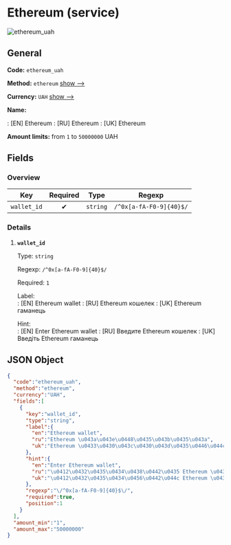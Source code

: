 
# Ethereum (service) 
![ethereum_uah](https://static.openfintech.io/payout_methods/ethereum_uah/logo.svg?w=400&c=v0.59.26#w24)  

## General 
 
**Code:** `ethereum_uah` 
 
**Method:** `ethereum` [show -->](/payout-methods/ethereum/) 
 
**Currency:** `UAH` [show -->](/currencies/UAH/) 
 
**Name:** 
 
:	[EN] Ethereum 
:	[RU] Ethereum 
:	[UK] Ethereum 
 
**Amount limits:** from `1` to `50000000` UAH 

## Fields 

### Overview 

|Key|Required|Type|Regexp| 
|:---:|:---:|:---:|:---:| 
|`wallet_id`|✔|`string`|`/^0x[a-fA-F0-9]{40}$/`| 
 

### Details 
 
1. **`wallet_id`** 
 
	Type: `string` 
 
	Regexp: `/^0x[a-fA-F0-9]{40}$/` 
 
	Required: `1` 
 
	Label:  
	: [EN] Ethereum wallet 
	: [RU] Ethereum кошелек 
	: [UK] Ethereum гаманець 
 
	Hint:  
	: [EN] Enter Ethereum wallet 
	: [RU] Введите Ethereum кошелек 
	: [UK] Введіть Ethereum гаманець 
 

## JSON Object 

```json
{
  "code":"ethereum_uah",
  "method":"ethereum",
  "currency":"UAH",
  "fields":[
    {
      "key":"wallet_id",
      "type":"string",
      "label":{
        "en":"Ethereum wallet",
        "ru":"Ethereum \u043a\u043e\u0448\u0435\u043b\u0435\u043a",
        "uk":"Ethereum \u0433\u0430\u043c\u0430\u043d\u0435\u0446\u044c"
      },
      "hint":{
        "en":"Enter Ethereum wallet",
        "ru":"\u0412\u0432\u0435\u0434\u0438\u0442\u0435 Ethereum \u043a\u043e\u0448\u0435\u043b\u0435\u043a",
        "uk":"\u0412\u0432\u0435\u0434\u0456\u0442\u044c Ethereum \u0433\u0430\u043c\u0430\u043d\u0435\u0446\u044c"
      },
      "regexp":"\/^0x[a-fA-F0-9]{40}$\/",
      "required":true,
      "position":1
    }
  ],
  "amount_min":"1",
  "amount_max":"50000000"
}
```  
